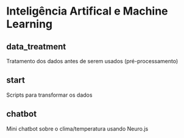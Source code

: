 # Inteligência Artifical e Machine Learning

## data_treatment

Tratamento dos dados antes de serem usados (pré-processamento)

## start

Scripts para transformar os dados

## chatbot

Mini chatbot sobre o clima/temperatura usando Neuro.js